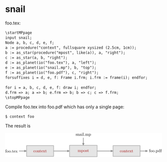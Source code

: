 # snail

foo.tex:

```MetaPost
\startMPpage
input snail;
Node a, b, c, d, e, f;
a := procedure("context", fullsquare xysized (2.5cm, 1cm));
b := as_star(procedure("mpost", like(a)), a, "right");
c := as_star(a, b, "right");
d := as_planet(io("foo.tex"), a, "left");
e := as_planet(io("snail.mp"), b, "top");
f := as_planet(io("foo.pdf"), c, "right");
forsuffixes i = d, e, f: Frame i.frm; i.frm := frame(i); endfor;

for i = a, b, c, d, e, f: draw i; endfor;
d.frm => a; a => b; e.frm => b; b => c; c => f.frm;
\stopMPpage
```

Compile foo.tex into foo.pdf which has only a single page:

```console
$ context foo
```

The result is

![](foo.svg)
